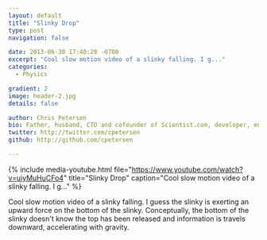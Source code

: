 ```yaml
---
layout: default
title: "Slinky Drop"
type: post
navigation: false

date: 2013-06-30 17:40:29 -0700
excerpt: "Cool slow motion video of a slinky falling. I g..."
categories:
  - Physics

gradient: 2
image: header-2.jpg
details: false

author: Chris Petersen
bio: Father, husband, CTO and cofounder of Scientist.com, developer, entrepreneur and technologist.
twitter: http://twitter.com/cpetersen
github: http://github.com/cpetersen

---
```


{% include media-youtube.html file="https://www.youtube.com/watch?v=uiyMuHuCFo4" title="Slinky Drop" caption="Cool slow motion video of a slinky falling. I g..." %}

Cool slow motion video of a slinky falling. I guess the slinky is exerting an upward force on the bottom of the slinky. Conceptually, the bottom of the slinky doesn't know the top has been released and information is travels downward, accelerating with gravity.
